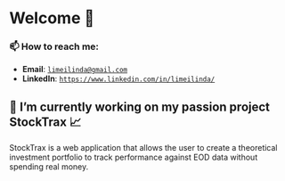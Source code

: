 # Welcome 🌸

### 📫 How to reach me: 
- **Email**: [`limeilinda@gmail.com`](mailto:limeilinda@gmail.com)
- **LinkedIn**: [`https://www.linkedin.com/in/limeilinda/`](https://www.linkedin.com/in/limeilinda/)


## 🔭 I’m currently working on my passion project StockTrax 📈
StockTrax is a web application that allows the user to create a theoretical investment portfolio to track performance against EOD data without spending real money.

<!--
**limeilinda/limeilinda** is a ✨ _special_ ✨ repository because its `README.md` (this file) appears on your GitHub profile.

Here are some ideas to get you started:

- 🔭 I’m currently working on ...
- 🌱 I’m currently learning ...
- 👯 I’m looking to collaborate on ...
- 🤔 I’m looking for help with ...
- 💬 Ask me about ...
- 📫 How to reach me: ...
- 😄 Pronouns: ...
- ⚡ Fun fact: ...
-->
